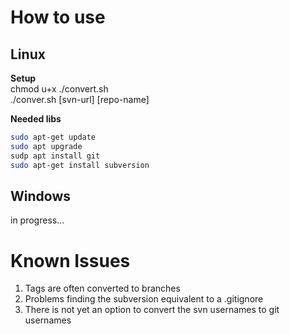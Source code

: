 # How to use

## Linux

**Setup** <br>
chmod u+x ./convert.sh <br>
./conver.sh [svn-url] [repo-name]

**Needed libs**
```bash
sudo apt-get update
sudo apt upgrade
sudp apt install git
sudo apt-get install subversion
```

## Windows

in progress...

# Known Issues 

1. Tags are often converted to branches
2. Problems finding the subversion equivalent to a .gitignore
3. There is not yet an option to convert the svn usernames to git usernames
